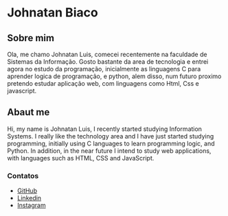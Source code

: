 # Johnatan Biaco

## Sobre mim
Ola, me chamo Johnatan Luis, comecei recentemente na faculdade de Sistemas da Informação.
Gosto bastante da area de tecnologia e entrei agora no estudo da programação, inicialmente
as linguagens C para aprender logica de programação, e python, alem disso, num futuro proximo
pretendo estudar aplicação web, com linguagens como Html, Css e javascript.

## Abaut me
Hi, my name is Johnatan Luis, I recently started studying Information Systems.
I really like the technology area and I have just started studying programming, initially
using C languages ​​to learn programming logic, and Python. In addition, in the near future
I intend to study web applications, with languages ​​such as HTML, CSS and JavaScript.

### Contatos
- [GitHub](https://github.com/JohnatanBiaco)
- [Linkedin](www.linkedin.com/in/johnatan-biaco-6266581b9)
- [Instagram](https://www.instagram.com/jlbiaco/)




 
